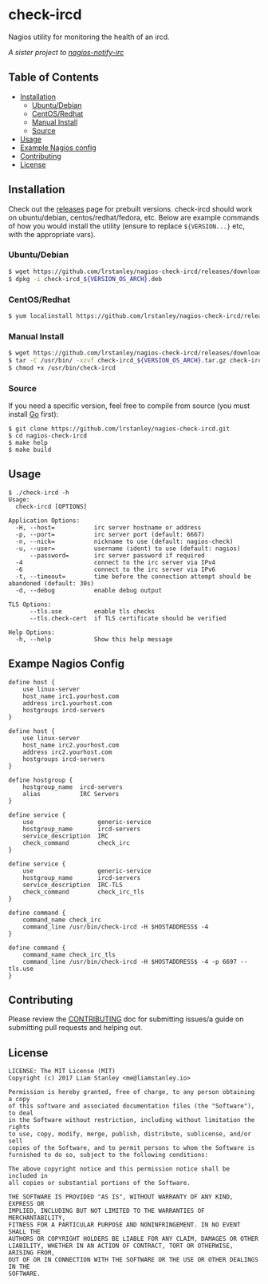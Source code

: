 # check-ircd

Nagios utility for monitoring the health of an ircd.

_A sister project to [nagios-notify-irc](https://github.com/lrstanley/nagios-notify-irc)_

## Table of Contents
- [Installation](#installation)
  - [Ubuntu/Debian](#ubuntudebian)
  - [CentOS/Redhat](#centosredhat)
  - [Manual Install](#manual-install)
  - [Source](#source)
- [Usage](#usage)
- [Example Nagios config](#example-nagios-config)
- [Contributing](#contributing)
- [License](#license)

## Installation

Check out the [releases](https://github.com/lrstanley/nagios-check-ircd/releases)
page for prebuilt versions. check-ircd should work on ubuntu/debian,
centos/redhat/fedora, etc. Below are example commands of how you would install
the utility (ensure to replace `${VERSION...}` etc, with the appropriate vars).

### Ubuntu/Debian

```bash
$ wget https://github.com/lrstanley/nagios-check-ircd/releases/download/${VERSION}/check-ircd_${VERSION_OS_ARCH}.deb
$ dpkg -i check-ircd_${VERSION_OS_ARCH}.deb
```

### CentOS/Redhat

```bash
$ yum localinstall https://github.com/lrstanley/nagios-check-ircd/releases/download/${VERSION}/check-ircd_${VERSION_OS_ARCH}.rpm
```

### Manual Install

```bash
$ wget https://github.com/lrstanley/nagios-check-ircd/releases/download/${VERSION}/check-ircd_${VERSION_OS_ARCH}.tar.gz
$ tar -C /usr/bin/ -xzvf check-ircd_${VERSION_OS_ARCH}.tar.gz check-ircd
$ chmod +x /usr/bin/check-ircd
```

### Source

If you need a specific version, feel free to compile from source (you must
install [Go](https://golang.org/doc/install) first):

```
$ git clone https://github.com/lrstanley/nagios-check-ircd.git
$ cd nagios-check-ircd
$ make help
$ make build
```

## Usage

```
$ ./check-ircd -h
Usage:
  check-ircd [OPTIONS]

Application Options:
  -H, --host=           irc server hostname or address
  -p, --port=           irc server port (default: 6667)
  -n, --nick=           nickname to use (default: nagios-check)
  -u, --user=           username (ident) to use (default: nagios)
      --password=       irc server password if required
  -4                    connect to the irc server via IPv4
  -6                    connect to the irc server via IPv6
  -t, --timeout=        time before the connection attempt should be abandoned (default: 30s)
  -d, --debug           enable debug output

TLS Options:
      --tls.use         enable tls checks
      --tls.check-cert  if TLS certificate should be verified

Help Options:
  -h, --help            Show this help message
```

## Exampe Nagios Config

```
define host {
	use linux-server
	host_name irc1.yourhost.com
	address irc1.yourhost.com
	hostgroups ircd-servers
}

define host {
	use linux-server
	host_name irc2.yourhost.com
	address irc2.yourhost.com
	hostgroups ircd-servers
}

define hostgroup {
    hostgroup_name  ircd-servers
    alias           IRC Servers
}

define service {
	use                  generic-service
	hostgroup_name       ircd-servers
	service_description  IRC
	check_command        check_irc
}

define service {
	use                  generic-service
	hostgroup_name       ircd-servers
	service_description  IRC-TLS
	check_command        check_irc_tls
}

define command {
	command_name check_irc
	command_line /usr/bin/check-ircd -H $HOSTADDRESS$ -4
}

define command {
	command_name check_irc_tls
	command_line /usr/bin/check-ircd -H $HOSTADDRESS$ -4 -p 6697 --tls.use
}
```

## Contributing

Please review the [CONTRIBUTING](https://github.com/lrstanley/nagios-check-ircd/blob/master/CONTRIBUTING.md)
doc for submitting issues/a guide on submitting pull requests and helping out.

## License

    LICENSE: The MIT License (MIT)
    Copyright (c) 2017 Liam Stanley <me@liamstanley.io>

    Permission is hereby granted, free of charge, to any person obtaining a copy
    of this software and associated documentation files (the "Software"), to deal
    in the Software without restriction, including without limitation the rights
    to use, copy, modify, merge, publish, distribute, sublicense, and/or sell
    copies of the Software, and to permit persons to whom the Software is
    furnished to do so, subject to the following conditions:

    The above copyright notice and this permission notice shall be included in
    all copies or substantial portions of the Software.

    THE SOFTWARE IS PROVIDED "AS IS", WITHOUT WARRANTY OF ANY KIND, EXPRESS OR
    IMPLIED, INCLUDING BUT NOT LIMITED TO THE WARRANTIES OF MERCHANTABILITY,
    FITNESS FOR A PARTICULAR PURPOSE AND NONINFRINGEMENT. IN NO EVENT SHALL THE
    AUTHORS OR COPYRIGHT HOLDERS BE LIABLE FOR ANY CLAIM, DAMAGES OR OTHER
    LIABILITY, WHETHER IN AN ACTION OF CONTRACT, TORT OR OTHERWISE, ARISING FROM,
    OUT OF OR IN CONNECTION WITH THE SOFTWARE OR THE USE OR OTHER DEALINGS IN THE
    SOFTWARE.

